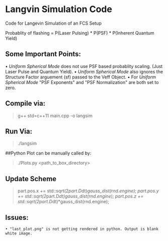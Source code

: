 
# Langvin Simulation Code

Code for Langevin Simulation of an FCS Setup

Probablity of flashing = P(Laser Pulsing) * P(PSF) * P(Inherent Quantum Yield)


## Some Important Points:

•   *Uniform Spherical Mode* does not use PSF based probablity scaling. (Just Laser Pulse and Quantum Yield).
• *Uniform Spherical Mode* also ignores the Structure Factor arguement (sf) passed to the Veff Object.
• For *Uniform Spherical Mode* "PSF Exponents" and "PSF Normalization" are both set to zero.




## Compile via:

> g++ std=c++11 main.cpp -o langsim

## Run Via: 

> ./langsim


##Python Plot can be manually called by:

> ./Plots.py <path_to_box_directory>



## Update Scheme

>	part.pos.x += std::sqrt(2*part.D*dt)*gauss_dist(rnd.engine);
>   part.pos.y += std::sqrt(2*part.D*dt)*gauss_dist(rnd.engine);
>  	part.pos.z += std::sqrt(2*part.D*dt)*gauss_dist(rnd.engine);


## Issues: 
	• "last_plot.png" is not getting rendered in python. Output is blank white image.